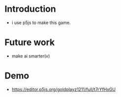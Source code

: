 # Introduction
- i use p5js to make this game.
# Future work
- make ai smarter(v)
# Demo
- https://editor.p5js.org/goldplayz1211/full/t7rYfHxGU
